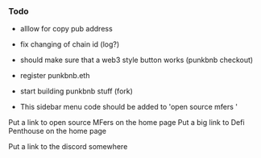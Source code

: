 ### Todo 
 

 
 - alllow for copy pub address
 - fix changing of chain id  (log?) 

  
- should make sure that a web3 style button works  (punkbnb checkout) 
- register punkbnb.eth  



- start building punkbnb stuff (fork)

 

 
-  This sidebar menu code should be added to 'open source mfers '  



Put a link to open source MFers on the home page 
Put a big link to Defi Penthouse on the home page 


Put a link to the discord somewhere 




